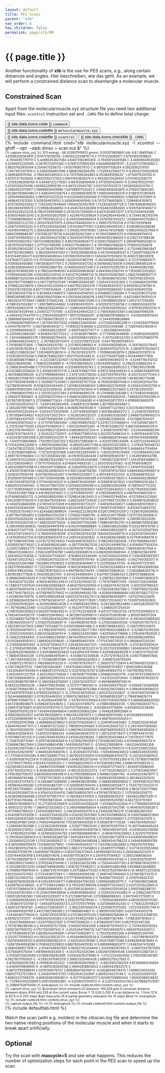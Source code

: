 ```yaml
---
layout: default
title: PES Scans
parent: "xtb"
nav_order: 8
has_children: false
permalink: page/xtb/MM
---
```


# {{ page.title }}

Another functionality of **xtb** is the use for PES scans, *e.g.*, along certain distances and angles.
Hier beschreiben, wie das geht.
As an example, we will perform a constrained distance scan to disentangle a molecular muscle.

## Constrained Scan
Apart from the molecularmuscle.xyz structure file you need two additional input files: `xcontrol` instruction set and `.CHRG` file to define total charge:
 <!-- Tab links -->
<div class="tab card">
  <button class="tablinks tab-id-1" onclick="openTabId(event, 'command', 'tab-id-1')" id="defaultOpen">{{ site.data.icons.code }} <code>command</code></button>
  <button class="tablinks tab-id-1" onclick="openTabId(event, 'struc', 'tab-id-1')">{{ site.data.icons.codefile }}  <code>molecularmuscle.xyz</code></button>
  <button class="tablinks tab-id-1" onclick="openTabId(event, 'xcontrol', 'tab-id-1')">{{ site.data.icons.codefile }}  <code>xcontrol</code></button>
  <button class="tablinks tab-id-1" onclick="openTabId(event, 'output', 'tab-id-1')">{{ site.data.icons.checkfile }} <code>.CHRG</code></button>
</div>
<!-- Tab content -->
<div id="command" class="tabcontent tab-id-1" style="text-align:justify">
{% include command.html cmd="xtb molecularmuscle.xyz -I xcontrol --gfnff --opt --alpb dmso > scan.out &" %}
<span markdown="span">
</span>
</div>

<div id="struc" class="tabcontent tab-id-1" style="font-size:10px">
{% capture struc_xyz %}
370
 energy: -58.303957919913 gnorm: 0.000579658641 xtb: 6.6.1 (8d0f1dd)
C            3.61588330064819        2.15147219316245       -3.69155225288767
N            2.77751226085977        2.67551930918829       -4.76540957797111
C            5.44985953627584        3.84673182965303       -3.79409726391586
C            4.46949509035393        3.20489252261065       -3.06781720914392
C            6.19972751805459        4.85488908879157       -3.22327217803083
C            5.98207420615094        5.25416175258713       -1.91307958579113
C            4.99755917138304        4.58529362176151       -1.14473572471415
C            4.25600566801086        3.58582166284299       -1.75295423560772
H            6.95052700630830        5.36994615111356       -3.79643653491303
O            6.73757695342863        6.31536991916532       -1.37769715310760
O            4.87017377605656        4.96103150727433        0.19647943839274
H            3.49328370528404        3.07414532382711       -1.20092983936192
H            4.94487222778351        3.16515358064816        2.41735581424047
H            3.51067910201107        5.01341206074458        1.69493229916765
H            6.96112235407167        0.93211207420573        1.93280582003750
C            4.29964053179917        2.99899639409985        1.54758991703243
C            3.84654836363875        4.31159473800283        0.92360792660480
H            3.43824412306754        2.43319685169579        1.91650949365379
H            9.18815757851843        2.30934996636902        5.19970070323232
H            9.03206925364058        9.71392419189632        0.16815672013997
H            6.46964531511300        3.50592848119102        0.34583446441945
O            6.74702756915805        2.72984804761873        2.87373009220832
C            7.14220027649666        1.99342357937814        1.73330265587728
O            7.58743808146050        8.39028694109575        0.72399828066950
H            8.45457423262818        9.15348255893605        3.12497567414087
H            5.61054228203235        6.79947049916969        0.24762257294826
H            6.65153548513017        2.67023349054088        4.87805146903345
C            6.35415003637939        2.43248743259934        0.51342954445416
C            8.73440362193794        2.71346880966601        4.28779031653223
C            8.34429369460634        9.55787651340232        1.00684444275083
C            7.29559067222792        2.26154762970975        4.09164784465500
H            2.98951757410708        4.17745720291849        0.25871315953200
O            4.97533455562649        2.15742840717557        0.63902494915315
C            9.12808634268089        9.42418144963275        2.30642865900280
C            5.94562791079080        7.26442761291689       -0.68524555257906
H            7.88633988686397        3.15709529778735        6.64289292821290
O           10.11941298961275        8.41908069794013        2.20671449541552
C            8.28035944273280        4.15540307976115        6.69387832166005
H            8.21827331188438        2.14101020651763        1.58703488085866
O            8.85076269934773        4.12945756560077        4.29948766850280
H            9.35797000210663        2.37111307585995        3.45502716468260
C            8.79709863766626        4.75185002556878        5.55395318043287
C            8.24736451797861        4.82918705099572        7.89734598899046
C            6.71244803863947        8.54713278539682       -0.38320945947063
H            7.84152583855626        4.34734456081537        8.77260971368378
H            9.61214481260471        8.63190506949044        4.91769035914299
H            7.65436707005810       10.40907238039978        1.04783671733570
H            6.70115640534008        1.92260047861749       -0.39256068542566
C            8.72721596610571        6.11390826450880        7.98138383471759
C            9.29361439307352        6.08066082136516        5.64052389380236
H            6.02803585944041        9.37061820867193       -0.14565535557349
C            9.24455170295790        6.73449483801185        6.86257478685395
O            9.79822401949357        6.65165599636061        4.46419402092742
H            7.19308512053922        1.17090655660386        4.12624652030132
H            9.62371420899720       10.36652015060560        2.56827948818371
H            8.69668013202064        6.63953851482489        8.92257259028229
C           10.39060887422162        7.93131160355420        4.60076077156889
H            5.06177287037049        7.45986255943381       -1.30544214200305
C           11.02666841201196        8.37988229238519        3.29424700225506
H            9.60719222815378        7.74288493913127        6.94559632781780
H            7.31200767291230        8.83772785104605       -1.25281877247261
H           11.50410193965557        9.36324090931259        3.38131653021736
H           11.80488437668173        7.66540049166102        3.00086657246284
H           11.14320190375245        7.86853699851801        5.39563190375584
H            5.59235462806016        3.56571116306410       -4.82334847909143
H            2.98335247072844        1.68967375842246       -2.93065156672096
H            4.21610886505814        1.34537017240285       -4.11881337552667
C            1.39079895044862        3.04918043110515       -4.50293707238756
C            0.39891000625114        1.99762608002019       -4.98626293541585
H            1.20884454930429        4.01636559295000       -4.97978029502510
H            1.28105675429448        3.20067227707085       -3.42515424954225
C            0.71815456542481        0.58236641995314       -4.45844327044791
H            0.37854458308117        1.99117019060097       -6.08296978768660
H           -0.61260461611543        2.28869661564529       -4.67785847280312
C           -0.51176344605447       -0.24445938626868       -4.05666087098704
H            1.35705574073552        0.66862346516061       -3.57326542982289
H            1.33102640719450        0.04447161197117       -5.19275848134057
C           -1.11890227536666        0.22205520409086       -2.72651483218309
H           -0.22599884845637       -1.29905695228097       -3.95975463171577
H           -1.26529863444326       -0.22056623860567       -4.85169473077523
C           -2.10138391796951       -0.77749993649958       -2.10280254528912
H           -1.60144866982378        1.19836565794403       -2.85150958433925
H           -0.30702481322155        0.40111570863779       -2.00966566254403
C           -2.30768335174474       -0.53220158753229       -0.64776539915463
H           -1.71418588753816       -1.79604346210792       -2.22174610396952
H           -3.05934183596545       -0.76478923779412       -2.63219416765354
C           -1.56231275577141       -1.03693754502567        0.35464417037075
N           -2.08087478206572       -0.48523768032347        1.51614691538019
H           -0.79035135325173       -1.78199658538119        0.28964313119751
N           -3.10303831015336        0.29836758662593        1.30011150062485
N           -3.23271764871588        0.30344994177819       -0.00366586741864
C           -4.22233872321621        1.12162928686717       -0.69155065965117
H           -4.02497765412132        1.16552185846180       -1.75861025939981
H           -4.17815188416523        2.13514399158902       -0.29625338895254
H           -5.21868394951488        0.72157016436008       -0.52598919292142
C            3.29068628595253        2.77862955216189       -6.05338823358532
O            2.41936306110776        3.24467149827109       -6.99727638206933
O            4.44685438891519        2.46176985086530       -6.27279996695464
C            2.97572061738100        3.33572937904763       -8.33072530775144
C            3.39058027596765        1.93784202509336       -8.80655282885336
H            3.79319070235156        1.96482165775496       -9.81778093619498
H            2.53596577204951        1.26440927577326       -8.79092659617448
H            4.15028120154754        1.52786161494018       -8.14363264284445
C            1.87086336096334        3.88904625704926       -9.24362024932758
H            1.55693191931284        4.87323232069026       -8.90140537403924
H            0.99966223573605        3.23718228105351       -9.21995983017952
H            2.21205123037394        3.97418186695274      -10.27418685336369
C            4.17248201448029        4.29605117890893       -8.32919182317494
H            4.95883436803030        3.91406593682545       -7.68082007650395
H            3.87387397829611        5.27258866770624       -7.95267103266085
H            4.58264028172513        4.41999829883078       -9.33012633500427
C           -1.62913482963459       -0.86831372518688        2.85119661809480
C           -2.56628079971682       -1.89191467821298        3.45468576615548
H           -1.60589772211952        0.03378383799092        3.46445163320344
H           -0.60342733041908       -1.24714493055801        2.80516648583172
C           -2.23461912959123       -2.19739584134852        4.92123137292729
H           -2.55263260220217       -2.80558520353567        2.84867531984503
H           -3.59708543317431       -1.51407159365194        3.37931241350957
C           -2.82818622456926       -3.52138821044121        5.41494291875562
H           -2.57707875963359       -1.35679988576327        5.53767727016809
H           -1.14726196759071       -2.21515246775055        5.05421110169434
C           -1.99125094975283       -4.71518702980737        4.96570646945079
H           -3.85237679446317       -3.62041802732849        5.03860805037204
H           -2.90887349197167       -3.52454496565341        6.50873137760474
C           -2.55453227125972       -6.07806779953134        5.35201575468304
H           -0.98115444067374       -4.62043973993356        5.38110895242297
H           -1.84943811595421       -4.68658838744460        3.87947445848908
N           -1.54011128809858       -7.10019073267255        5.15239372983681
H           -3.42097298230698       -6.32972024346523        4.73124206422098
H           -2.89519030902062       -6.08935234577156        6.39333133212816
C           -1.07828790548732       -7.34247383273555        3.86429457392839
H           -0.90813944897651       -7.19086578879091        5.94664547704564
C            0.30755861488542       -7.76720518251968        3.64578523934390
O           -1.80002914078483       -7.12208484052240        2.89977670190884
C            0.73723558382285       -8.01919155084448        2.34195909393787
C            2.05469189143796       -8.24997674222509        2.08396213424967
H            0.01295462456469       -7.99085725879707        1.54539184168861
C            1.25372805549631       -7.79711175455505        4.67408474682030
C            2.56301505376163       -8.02741661598201        4.38320069714788
N            2.95424471286606       -8.22654915029270        3.10284136171655
H            2.41190113125583       -8.41939731487436        1.08229226960405
H            0.96572636758760       -7.59709797521005        5.68944662499907
H            3.32583017606749       -8.00796780062457        5.14419422029917
C            4.39743919322433       -8.27856586114202        2.81299097397489
O            5.16772565456186       -8.55293654266399        4.01109859213820
C            4.84659402386937       -6.96725049763708        2.11714035040207
H            4.58697354830681       -9.12998181307833        2.14478865250384
C            4.68000202594455       -5.79534778917292        3.12616652094099
H            4.22818932902698       -6.76819437712252        1.22773099346631
O            6.16666087882263       -7.09718259359501        1.64217239435923
C            6.05779394303383       -7.50553378877968        4.44018920514051
C            5.33707696112107       -6.13181395665925        4.49879451880339
H            6.07469655650712       -5.34555098529185        4.73298343403450
O            4.37494357948344       -6.12709543123583        5.54230857016265
H            3.60364794128545       -5.68232947134630        3.32517885733289
O            5.06489762658625       -4.54087636660895        2.57491451270309
H            6.85935167720217       -7.44616194359071        3.68620081031909
C            6.64425529364309       -7.85622778842848        5.80344419254973
H            7.18397313876907       -8.81036754843725        5.77830257504921
H            5.82406850898924       -7.94483222381248        6.52672199231259
O            7.52867929939955       -6.85718475656812        6.25608563705239
C            7.21565274680795       -6.45922341778568        7.52117255392908
O            6.35541100635208       -6.96833690273036        8.20410572976768
C            7.98087979682531       -5.28918576522095        8.03876163283736
H            7.46825500712506       -4.36639577592096        7.76884087852110
H            8.98088735928086       -5.26644069369925        7.60853649415416
H            8.06341168688884       -5.33864386202680        9.12322481510785
C            4.60640773477319       -5.12545638881534        6.43469033345673
O            5.44942085329973       -4.26720020567934        6.30537267245470
C            3.76594140519359       -5.15378428764238        7.66454335489715
H            3.63301670640401       -4.14763910527105        8.05812818000479
H            4.24870426561832       -5.76403838248895        8.42741814188078
H            2.78772684467946       -5.57927279274453        7.44924067625923
C            6.19834933183428       -7.92276698804357        0.55958376073632
C            6.40569186262460       -4.28717093827028        2.60120244199756
C            6.81495677628314       -3.02917238953772        1.91439342216415
H            6.08745016717816       -2.76842880393942        1.14845365407458
H            7.78940122496020       -3.15624397816789        1.44652269068576
H            6.88093950868344       -2.20861425603919        2.62614632793636
C            7.54032677028337       -8.16485533346496       -0.04214064324563
H            7.55635815651557       -7.83497241237423       -1.07956240750200
H            7.78108151179740       -9.22650300708405       -0.01627491382517
H            8.30583323354188       -7.62089231409053        0.50905516461699
O            5.22091926473735       -8.45541977213169        0.08217900646657
O            7.25230847106848       -4.96026146492510        3.14256133249654
H            6.48738433689384        0.51814748520456       -7.03837818115623
H            4.94978616375659       -1.59849735869520       -7.22600666264716
H            5.85190382771826        0.79420953921104       -5.42142544869404
C            6.61795725666432        0.26975738885630       -5.98660566513529
H            4.35718829087293       -1.25762169804627       -5.59878222697684
C            5.13496138183211       -1.76458247122264       -6.16610455052349
H            7.47233241006725       -1.77670798977000       -7.64337226339368
H            7.58814773141530        0.64098329935824       -5.66307934200905
H            5.05820744572676       -2.83121007985321       -5.96311784974478
C            6.51579152760478       -1.24129779968440       -5.75625440967389
C            7.59817865702268       -1.95776457160224       -6.57681967079802
H            0.83165948292735       -4.82869108686849        0.85351138377121
H           -1.44286194759176       -5.48110488526648        1.65033276343279
H            8.58683964938971       -1.61123740233615       -6.28168626435156
H            0.11971625834707       -3.46137300777629        1.72851721034307
H            7.55597539263900       -3.03109076192830       -6.40095089603636
C            0.01985828370853       -4.09238639524890        0.84153631000775
H            1.76716086223481       -0.02252546650577       -0.45224171167334
C           -1.34865257293434       -4.74878395309923        0.84281710680453
H           -5.12774225108318       -5.64721770603726        1.67570230998313
O            6.76934009429279       -1.54853129418902       -4.36129617639061
H            1.40000753878346       -2.89335168317204       -2.55338892758796
H            1.76952604363256        0.85159550481998        1.07606893220291
H           -6.49246429885562       -4.18046543543717        2.51300750538397
H           -1.50419080307629       -5.27092486000128       -0.10692977617573
C            2.08229972071905        0.89677370286773        0.03551069861488
O            4.90857969843652       -0.33870781254670       -3.78125004979011
C           -4.21982409114012       -5.09052336777783        1.93578063338883
H           -5.52186700192925       -2.76155312441063        2.08545062608741
H           -3.48862242903960       -5.82915604719866        2.27954067828518
C           -5.70562120839410       -3.50429882238180        2.86744195021413
H            3.16803768108318        0.95438986349994        0.00102844928141
C            1.98692631319640       -2.55689594651019       -1.71754748776125
O            0.18698407205261       -3.27593083601593       -0.30513776184371
C            5.85493554647201       -1.04093496287679       -3.47478515590424
O           -2.37918341199398       -3.78473756823171        0.99583238132201
H           12.00270029389893        1.80490404778087       -0.62806267466056
O            3.90938685554833        3.64269431475946        4.42939826649219
H            3.58121371553141       -1.78684518102038       -2.91028486497649
O           -4.51386702308836       -4.25712147822376        3.04677088951655
C            1.46713844560225       -2.71206638041188       -0.44339616330953
C           -3.66961206759209       -4.31680122783103        0.74656682913235
H           -7.07667979376371       -2.29093757725814        6.40796499732561
C            3.21673182971276       -1.96512632843841       -1.91475358024650
O            1.19359987974807        1.95903590435588       -1.83306364764058
H            4.68829720700522        5.12267618310781        6.13854956921112
H            7.65795199214155       -2.60208347221754       -2.65522832734828
C            1.46760871708166        2.05688254621176       -0.65767472356054
H           -7.08725686909513       -2.28810652993744        4.03023041602853
H           -7.42125242513440       -0.96887674529272        8.43428588790788
H           12.98505843756597        3.23551120597537       -0.99496988187090
N            6.08422029604236       -1.36647918230468       -2.13731777865162
H           -3.61842094778241       -4.93908730384989       -0.15467791663783
C           -6.12758961140947       -2.80419639752368        4.15000219376652
H            3.99609309586022        6.67349797975081        6.57693529158321
C           12.27904258759430        2.80037622505807       -0.29147465761099
H            2.15044468990801        2.01762054493512        3.76901325855927
H           12.76056818533971        2.71948186876774        0.67996713966713
C           -6.45008544598719       -1.43784740230064        6.59271293007658
H            5.06668586625592        5.64721808648674        3.05962813264645
C            7.34232047496712       -2.01885066563135       -1.78421663843775
C            4.29651738756811        6.05670037937101        5.72071377665356
C           -6.64390441715806       -0.69390603239480        7.73985979376229
H            7.45494456949604        0.60805290652294       -2.49482838903664
H            6.15852963520507        4.87947802568012        4.16647832567973
C            2.99461569704182        4.45762989459459        4.37032698481991
H           -6.22525482901870       -3.53709340025929        4.95679240450403
H           -4.31769281767888       -3.46968663518852        0.50267313926561
C            2.22461954483483       -2.25662325814626        0.66404934677571
C            1.45861872212262        2.76898314294660        3.43124429305722
C            5.24574047069060       -0.78341195309210       -1.08770538585393
C            5.88019024556329        5.85876881909313        3.75981568385839
C            3.98064129361542       -1.54097247866334       -0.84636406083701
O            1.28112209778471        3.17198744474790        0.11079967261325
H            5.00627696540093        0.24134528318283       -1.38515293425864
H            7.16178131777875       -2.73587019710467       -0.97917805846569
N            3.12781821993591        5.71510863902450        4.93149845965179
H            7.03668678627684        5.35843488604188        1.14426905911561
O           -5.15942216938614       -1.84233400582358        4.53259531617546
C            8.44971024248597        0.15133757086698       -2.42860767994572
H            8.32472358212922        2.87492428259787       -2.88493387680076
C           -5.45305451707783       -1.10594590636022        5.68835492933192
H            7.77056041345390        4.49072689577142        2.46790292135910
H            8.63968904754273       -0.25012531380503       -3.43097656742234
N           11.09335230914916        3.64851852573049       -0.17671707833269
N           10.73718901798159        4.21279551778413        0.95345213006320
C            1.74051665209573        4.10733635923180        3.69661401598240
O            1.62285962343494       -2.29684701476968        1.93095352106534
H            0.10564172714473        1.40409703986055        2.51571000537422
C            8.40663554390323       -0.99225325022372       -1.41770020365321
C            5.37163285614157        6.74503587106007        4.89305650398399
H            9.42178939969244        2.16486512684760       -4.04063034678717
C            3.48116668740486       -1.71178774728551        0.43947287805860
C           -5.83992602929580        0.39048303515012        8.00226337374472
C            9.33638872089095        2.46489383381686       -2.98888368099602
C            7.69410874327952        5.48186454295560        2.01010462867297
C            0.32859595764040        2.42899208125877        2.75347767220220
H            8.19728577936801       -0.58139344268754       -0.42320098346795
H           -5.98663617943514        0.96357334717466        8.90342910580720
H            4.97641242044110        7.68013489357611        4.47974817978213
C            7.07019393259770        6.45365985066898        3.01337107195174
H           -0.78035824741615        2.70838059635213       -1.65492249675391
H            5.82713145795466       -0.71116978872644       -0.16562522543226
H            2.34009515297851        6.36273237101001        4.98855784080672
C           10.27135534296874        4.02405442582629       -1.25316610022634
H            0.77965965391035        4.49150212720190       -1.36841372025620
C            0.34604888956654        4.04963573421195       -0.46461501058539
C            9.47174867189033        1.23314038907843       -2.09439140593179
H            6.21306106780279        7.03608853801307        5.53405875253058
C           -4.64307334262255        0.03426276313661        5.94210439858632
N            9.69515686521840        4.94202858351369        0.63667671260892
C            0.82429547345106        5.07214812406601        3.27312603421476
C           -4.84663418672406        0.74992445846140        7.11239056400935
H            9.39280187773538       -1.46579044690357       -1.33695801162988
C            2.52383290955656       -2.53187778821040        2.99516110097514
C           10.36173484645424        3.55266947218153       -2.66228596295543
H           -0.40926154459758        5.78563482401376       -4.54093452748166
H            1.47492952513788       -0.25089262040752        3.94519836896096
C           -0.96487406228922        3.32251211151614       -0.76109342268403
H            6.78094126286758        7.38413844303179        2.51260056713878
H            4.04408348098221       -1.33006900225139        1.27010260859527
O           -1.27589294068568        2.36894540796225        0.24946958900769
H            9.36100965915670        1.53169913071900       -1.04514649434257
H            7.83318533602682        6.74833147051582        3.74029830153706
N           -0.53608522839769        3.38627273416803        2.33489117379965
C            9.07742020953830        5.90400170195119        1.55809067783816
H            0.18307536372663        4.85998380130243        0.25000664201314
H            1.02574440061918        6.11442963114016        3.44308770536514
H            3.24091075194927       -3.29552168936004        2.67140296558716
H            1.24501298541638       -3.91133269185977        4.04599340545765
H            2.30935007009741       -0.88039922134801        5.37412546379448
C            1.32583036252289       -0.75004445071301        4.90788679042259
C           -0.30328813572292        4.69837486608982        2.60676217448201
C            9.35368102860488        4.85188832648683       -0.70989079891944
O           -3.68872457414384        0.34713884775453        4.96327529796149
H           10.48461722013516        0.82213430137063       -2.17254938117394
C            1.76935549094336       -2.96901407906404        4.23786158172010
H            3.08072521693752       -1.60838284911599        3.17777809065908
O            0.78468677610337       -2.03197048323131        4.63630760935838
H            9.04525815136177        6.88082947083355        1.06956268829715
C           -1.47393490126636        5.62997924238600       -4.37772169434882
H            9.74133197398095        6.00691173254003        2.42072013523845
H           -1.91701728660474        5.25980308981921       -5.30070952636409
C           -1.66394312934528        2.91651566298702        1.51224401351493
H           10.24164799438906        4.41080469664602       -3.33392002442683
H           -4.21982266171073        1.59051287082580        7.34546313255017
H           11.37213961180140        3.17318868088343       -2.84710457275091
H           -2.02699284582600        2.01779108330785        2.02820975679926
C           -1.70093428849910        4.66090300076265       -3.26566147207481
O           -1.85928192655073        5.22173705179493       -2.03136689352335
O           -1.71582329748221        3.46973217814760       -3.49242725636207
C           -2.18522407649374        4.22958670170092       -1.07213430957749
H           -1.00498419301161        5.44127587296588        2.27719689654807
H           -2.98095101670851        3.63570441001278       -1.54366461776424
O           -0.81872913078761        0.37013842975205        5.15859692168384
H           -1.92533231398782        6.59192317313117       -4.13950624242082
H            8.52073448221340        5.34348817367445       -1.17882897191824
C           -2.93427464894144        1.53311706237697        5.17111675598250
C            0.41386591677091        0.08279120497265        5.79716786289786
H            2.44409307577928       -3.14306714043355        5.08408713794131
H           -2.70794350176253        1.92873617995752        4.17577550997542
H           -2.05202641798732        5.67740514610876        0.48009792435611
C           -2.87143969953729        3.88285453095891        1.41144730850611
C           -2.75531331955268        4.87669052340193        0.21225770599352
H            0.19333230525721       -0.45564980593529        6.72499805960800
C           -1.63719818004751        1.25514559929130        5.90939298508224
H           -3.56050042191961        2.29357588717089        5.64864690878692
H           -1.83670849958286        0.79160631329803        6.88079034931082
H            0.88599988853717        1.03482947470082        6.06602988577818
H           -2.91467548357592        4.48352700204449        2.33341065167450
O           -4.06972537872955        3.12756081075064        1.41818994025308
O           -4.12247623525396        3.58348729594548        3.65590012380734
O           -3.97838705634099        5.57888706280399       -0.00643015375985
H           -1.07222324554935        2.17820382160180        6.08278211765635
C           -4.55923070902510        2.99853325480438        2.68800275027583
O           -4.87820663597282        3.74998261305422       -1.09080455601699
C           -4.96210837363128        4.87269884245654       -0.64694119808945
H           -6.48915383645158        2.48942818800623        3.43904421832574
C           -5.68701792996849        2.03761359176757        2.85836847467461
H           -6.08286946178475        1.73968204002062        1.88937752757289
H           -5.34264119472753        1.14520542220997        3.38055342215146
C           -6.25320205501129        5.60842327598376       -0.80835560395180
H           -6.43775163853177        5.82495709990444       -1.85930588014822
H           -7.07964745035899        5.00811353830861       -0.43208437391072
H           -6.22817243254730        6.54798847579157       -0.25884752875408
{% endcapture %}
{% include codecell.html content=struc_xyz %}
</div>
<div id="xcontrol" class="tabcontent tab-id-1" style="font-size:10px">
{% capture struc_xyz %}
$constrain
force constant=0.1
distance: 144,329,auto # constrain distance between atoms #144 and
329 at the current value
$scan
1: 12.0,82.0,200 # scan distance no. 1 from 12˚A to 82˚A in # 200
steps
$opt
maxcycle=15 # partial geometry relaxation for 15 steps
$end
{% endcapture %}
{% include codecell.html content=struc_xyz %}
</div>
<div id="output" class="tabcontent tab-id-1" style="font-size:10px">
{% capture output_file %}
+4
{% endcapture %}
{% include codecell.html content=output_file %}
</div>
{% include defaulttab.html %}

Watch the scan (with e.g. molden) in the xtbscan.log file and determine the two native resting positions of the molecular muscle and when it starts to break apart artificially.


## Optional
Try the scan with **maxcycle=5** and see what happens.
This reduces the number of optimization steps for each point in the PES scan to speed up the scan.
